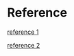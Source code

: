 # Reference

[reference 1](https://blog.csdn.net/m0_46144825/article/details/136243442)

[reference 2](https://blog.csdn.net/qq_43190806/article/details/130210412) 